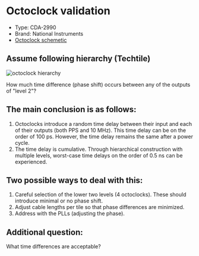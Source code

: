 # Octoclock validation

- Type: CDA-2990
- Brand: National Instruments
- [Octoclock schemetic](https://files.ettus.com/schematics/octoclock/octoclock.pdf)

## Assume following hierarchy (Techtile)

![octoclock hierarchy](https://github.com/techtile-by-dramco/NI-B210-Sync/blob/main/octoclock-validation/Octoclock-techtile-architecture.png)

How much time difference (phase shift) occurs between any of the outputs of "level 2"?
## The main conclusion is as follows:

1. Octoclocks introduce a random time delay between their input and each of their outputs (both PPS and 10 MHz). This time delay can be on the order of 100 ps. However, the time delay remains the same after a power cycle.
2. The time delay is cumulative. Through hierarchical construction with multiple levels, worst-case time delays on the order of 0.5 ns can be experienced.

## Two possible ways to deal with this:
1. Careful selection of the lower two levels (4 octoclocks). These should introduce minimal or no phase shift.
2. Adjust cable lengths per tile so that phase differences are minimized.
3. Address with the PLLs (adjusting the phase).

## Additional question: 
What time differences are acceptable?
